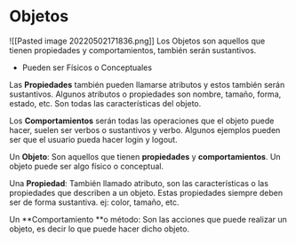 # Objetos
![[Pasted image 20220502171836.png]]
Los Objetos son aquellos que tienen propiedades y comportamientos, también serán sustantivos.

-   Pueden ser Físicos o Conceptuales

Las **Propiedades** también pueden llamarse atributos y estos también serán sustantivos. Algunos atributos o propiedades son nombre, tamaño, forma, estado, etc. Son todas las características del objeto.

Los **Comportamientos** serán todas las operaciones que el objeto puede hacer, suelen ser verbos o sustantivos y verbo. Algunos ejemplos pueden ser que el usuario pueda hacer login y logout.

Un **Objeto**: Son aquellos que tienen **propiedades** y **comportamientos**. Un objeto puede ser algo físico o conceptual.

Una **Propiedad**: También llamado atributo, son las características o las propiedades que describen a un objeto. Estas propiedades siempre deben ser de forma sustantiva. ej: color, tamaño, etc.

Un **Comportamiento **o método: Son las acciones que puede realizar un objeto, es decir lo que puede hacer dicho objeto.
